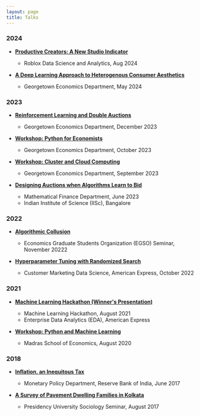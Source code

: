 ```yaml
---
layout: page
title: Talks
---
```


### 2024

- **[Productive Creators: A New Studio Indicator](https://rawatpranjal.github.io/docs/prod_creator2.pdf)**
  - Roblox Data Science and Analytics, Aug 2024

- **[A Deep Learning Approach to Heterogenous Consumer Aesthetics](https://rawatpranjal.github.io/docs/Deep_Choice_V6.pdf)**
  - Georgetown Economics Department, May 2024

### 2023

- **[Reinforcement Learning and Double Auctions](https://rawatpranjal.github.io/docs/December_Proposal_20mins.pdf)**
  - Georgetown Economics Department, December 2023

- **[Workshop: Python for Economists](https://rawatpranjal.github.io/docs/Python_for_Economists.pdf)**
  - Georgetown Economics Department, October 2023

- **[Workshop: Cluster and Cloud Computing](https://rawatpranjal.github.io/docs/Basics_of_Cluster_Computing.pdf)**
  - Georgetown Economics Department, September 2023

- **[Designing Auctions when Algorithms Learn to Bid](https://arxiv.org/abs/2306.09437)**
  - Mathematical Finance Department, June 2023
  - Indian Institute of Science (IISc), Bangalore

### 2022

- **[Algorithmic Collusion](https://github.com/rawatpranjal/algorithmic-auctions)**
  - Economics Graduate Students Organization (EGSO) Seminar, November 20222

- **[Hyperparameter Tuning with Randomized Search](#)**
  - Customer Marketing Data Science, American Express, October 2022

### 2021

- **[Machine Learning Hackathon (Winner's Presentation)](#)**
  - Machine Learning Hackathon, August 2021
  - Enterprise Data Analytics (EDA), American Express

- **[Workshop: Python and Machine Learning](https://github.com/rawatpranjal/MSE-Python-Workshop-2021)**
  - Madras School of Economics, August 2020

### 2018

- **[Inflation, an Inequitous Tax](https://rawatpranjal.github.io/docs/VolatilityPersistenceandSynchronisationinStateBusinessCycles1960-2014.pdf)**
  - Monetary Policy Department, Reserve Bank of India, June 2017

- **[A Survey of Pavement Dwelling Families in Kolkata](https://papers.ssrn.com/sol3/papers.cfm?abstract_id=2532309)**
  - Presidency University Sociology Seminar, August 2017


<!-- - **[Reinforcement Learning in Trading Games](https://github.com/rawatpranjal/double-auctions)**
  - Economics Graduate Students Organization (EGSO) Seminar, October 2023
 -->
